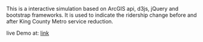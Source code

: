 This is a interactive simulation based on ArcGIS api, d3js, jQuery and bootstrap frameworks. It is used to indicate the ridership change before and after King County Metro service reduction. 

live Demo at: <a href="http://www.delonggao.com/esriLast/">link</a>